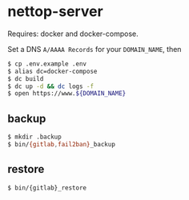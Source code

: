 # nettop-server

Requires: docker and docker-compose.

Set a DNS `A/AAAA Records` for your `DOMAIN_NAME`, then

```bash
$ cp .env.example .env
$ alias dc=docker-compose
$ dc build
$ dc up -d && dc logs -f
$ open https://www.${DOMAIN_NAME}
```

## backup

```bash
$ mkdir .backup
$ bin/{gitlab,fail2ban}_backup
```

## restore

```bash
$ bin/{gitlab}_restore
```
